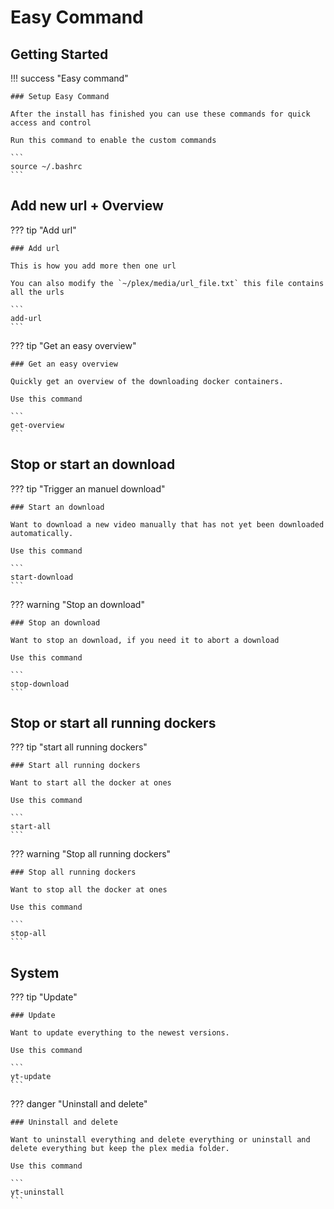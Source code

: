 # Easy Command

## Getting Started

!!! success "Easy command"

    ### Setup Easy Command

    After the install has finished you can use these commands for quick access and control

    Run this command to enable the custom commands

    ```
    source ~/.bashrc
    ```

## Add new url + Overview

??? tip "Add url"

    ### Add url 

    This is how you add more then one url

    You can also modify the `~/plex/media/url_file.txt` this file contains all the urls

    ``` 
    add-url
    ```

??? tip "Get an easy overview"

    ### Get an easy overview

    Quickly get an overview of the downloading docker containers.

    Use this command

    ```
    get-overview
    ```

## Stop or start an download

??? tip "Trigger an manuel download"

    ### Start an download

    Want to download a new video manually that has not yet been downloaded automatically.

    Use this command

    ```
    start-download
    ```

??? warning "Stop an download"

    ### Stop an download

    Want to stop an download, if you need it to abort a download

    Use this command

    ```
    stop-download
    ```

## Stop or start all running dockers

??? tip "start all running dockers"

    ### Start all running dockers

    Want to start all the docker at ones 

    Use this command

    ```
    start-all
    ```

??? warning "Stop all running dockers"

    ### Stop all running dockers

    Want to stop all the docker at ones 

    Use this command

    ```
    stop-all
    ```

## System

??? tip "Update"

    ### Update

    Want to update everything to the newest versions.

    Use this command

    ```
    yt-update
    ```

??? danger "Uninstall and delete"

    ### Uninstall and delete

    Want to uninstall everything and delete everything or uninstall and delete everything but keep the plex media folder.

    Use this command

    ```
    yt-uninstall
    ```